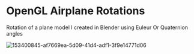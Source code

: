 # OpenGL Airplane Rotations

Rotation of a plane model I created in Blender using Euleur Or Quaternion angles

![153400845-af7669ea-5d09-41d4-adf1-3f9e14771d06](https://user-images.githubusercontent.com/57908067/153400921-3d604070-d092-4365-9586-add58e7c18b2.gif)
